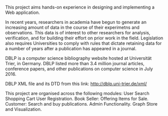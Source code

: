 This project aims hands-on experience in designing and implementing a Web application.

In recent years, researchers in academia have begun to generate an increasing amount of data in the course of their experimetns and observations. This data is of interest to other researchers for analysis, verification, and for building their effort on prior work in the field. Legislation also requires Universities to comply with rules that dictate retaining data for a number of years after a publication has appeared in a journal. 

DBLP is a computer science bibliography website hosted at Universität Trier, in Germany. DBLP listed more than 3.4 million journal articles, conference papers, and other publications on computer science in July 2016. 

DBLP XML file and its DTD from this link: http://dblp.uni-trier.de/xml/ 

This project are organised across the following modules:
User Search
Shopping Cart
User Registration.
Book Seller: Offering Items for Sale.
Customer: Search and buy publications.
Admin Functionality.
Graph Store and Visualization.

